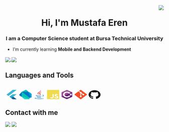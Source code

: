 <img align='right' src="https://github-readme-stats.vercel.app/api?username=mustafaerenn&show_icons=true&theme=dracula&include_all_commits=true&count_private=true">

<h1 align="center">Hi, I'm Mustafa Eren</h1>
<h3 align="center">I am a Computer Science student at Bursa Technical University</h3>

- I’m currently learning **Mobile and Backend Development**

<div>
    <a href="https://github.com/mustafaerenn/github-profile-views-counter">
        <img align="center" src="https://komarev.com/ghpvc/?username=mustafaerenn&color=f75c7e">
    </a>
    <a href="https://github.com/mustafaerenn?tab=followers">
        <img align="center"  src="https://img.shields.io/github/followers/mustafaerenn?style=flat-square&color=f75c7e">
    </a>
</br>

</div>
<h2>Languages and Tools</h2>
<div style="display: inline_block"><br>
  <img align="center" height="30" width="40" src="https://raw.githubusercontent.com/devicons/devicon/master/icons/flutter/flutter-original.svg">
  <img align="center" height="30" width="40" src="https://raw.githubusercontent.com/devicons/devicon/master/icons/dart/dart-original.svg">
  <img align="center" height="30" width="40" src="https://raw.githubusercontent.com/devicons/devicon/master/icons/java/java-original.svg">
  <img align="center" height="30" width="40" src="https://raw.githubusercontent.com/devicons/devicon/master/icons/javascript/javascript-plain.svg">
  <img align="center" height="30" width="40" src="https://raw.githubusercontent.com/devicons/devicon/master/icons/csharp/csharp-original.svg">
  <img align="center" height="30" width="40" src="https://raw.githubusercontent.com/devicons/devicon/master/icons/git/git-original.svg">
  <img align="center" height="30" width="40" src="https://raw.githubusercontent.com/devicons/devicon/master/icons/github/github-original.svg">

</div>

<h2>Contact with me</h2>
<a href = "mailto:mustafaeren790@gmail.com"><img src="https://img.shields.io/badge/-Gmail-%23333?style=for-the-badge&logo=gmail&logoColor=white" target="_blank"></a>
<a href="https://www.linkedin.com/in/mustafa-eren-9214661b3/" target="_blank"><img src="https://img.shields.io/badge/-LinkedIn-%230077B5?style=for-the-badge&logo=linkedin&logoColor=white" target="_blank"></a>
</br>
<!--
**MustafaErenn/MustafaErenn** is a ✨ _special_ ✨ repository because its `README.md` (this file) appears on your GitHub profile.

Here are some ideas to get you started:

- 🔭 I’m currently working on ...
- 🌱 I’m currently learning ...
- 👯 I’m looking to collaborate on ...
- 🤔 I’m looking for help with ...
- 💬 Ask me about ...
- 📫 How to reach me: ...
- 😄 Pronouns: ...
- ⚡ Fun fact: ...
-->
